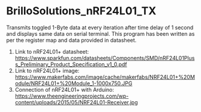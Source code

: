 # BrilloSolutions_nRF24L01_TX
Transmits toggled 1-Byte data at every iteration after time delay of 1 second and displays same data on serial terminal.
This program has been written as per the register map and data provided in datasheet.

1. Link to nRF24L01+ datasheet: https://www.sparkfun.com/datasheets/Components/SMD/nRF24L01Pluss_Preliminary_Product_Specification_v1_0.pdf
2. Link to nRF24L01+ image: https://www.makerfabs.com/image/cache/makerfabs/NRF24L01+%20Module/NRF24L01+%20Module_1-1000x750.JPG
3. Connection of nRF24L01+ with Arduino: https://www.theengineeringprojects.com/wp-content/uploads/2015/05/NRF24L01-Receiver.jpg